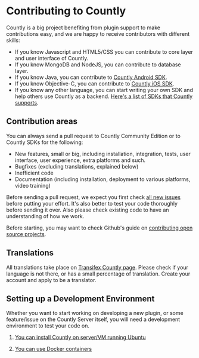 
# Contributing to Countly

Countly is a big project benefiting from plugin support to make contributions easy, and we are happy to receive contributors with different skills: 

* If you know Javascript and HTML5/CSS you can contribute to core layer and user interface of Countly. 
* If you know MongoDB and NodeJS, you can contribute to database layer. 
* If you know Java, you can contribute to [Countly Android SDK](https://github.com/countly/countly-sdk-android). 
* If you know Objective-C, you can contribute to [Countly iOS SDK](https://github.com/countly/countly-sdk-ios). 
* If you know any other language, you can start writing your own SDK and help others use Countly as a backend. 
[Here's a list of SDKs that Countly supports](https://support.count.ly/hc/en-us/articles/360037236571-Downloading-and-Installing-SDKs).

## Contribution areas 

You can always send a pull request to Countly Community Edition or to Countly SDKs for the following: 

* New features, small or big, including installation, integration, tests, user interface, user experience, extra platforms and such.  
* Bugfixes (excluding translations, explained below) 
* Inefficient code
* Documentation (including installation, deployment to various platforms, video training) 

Before sending a pull request, we expect you first check 
[all new issues](https://github.com/countly/countly-server/issues/) before putting your effort. It's also better to 
test your code thoroughly before sending it over. Also please check existing code to have an understanding of how we work. 

Before starting, you may want to check Github's guide on [contributing open source projects](https://guides.github.com/activities/contributing-to-open-source/).

## Translations

All translations take place on [Transifex Countly page](https://explore.transifex.com/osoner/countly/). Please check if your language 
is not there, or has a small percentage of translation. Create your account and apply to be a translator. 

## Setting up a Development Environment

Whether you want to start working on developing a new plugin, or some feature/issue on the Countly Server itself, you will need a development environment to test your code on. 

1. [You can install Countly on server/VM running Ubuntu](https://support.count.ly/hc/en-us/articles/360037443652-Upgrading-the-Countly-Server)

2. [You can use Docker containers](https://support.count.ly/hc/en-us/articles/360037814511-Docker-and-Kubernetes)